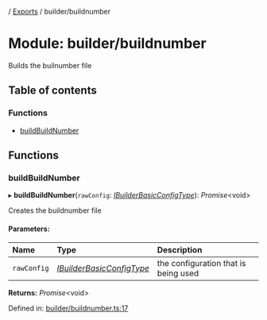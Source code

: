 [](../README.md) / [Exports](../modules.md) / builder/buildnumber

# Module: builder/buildnumber

Builds the builnumber file

## Table of contents

### Functions

- [buildBuildNumber](builder_buildnumber.md#buildbuildnumber)

## Functions

### buildBuildNumber

▸ **buildBuildNumber**(`rawConfig`: [*IBuilderBasicConfigType*](../interfaces/builder_config.ibuilderbasicconfigtype.md)): *Promise*<void\>

Creates the buildnumber file

#### Parameters:

Name | Type | Description |
:------ | :------ | :------ |
`rawConfig` | [*IBuilderBasicConfigType*](../interfaces/builder_config.ibuilderbasicconfigtype.md) | the configuration that is being used    |

**Returns:** *Promise*<void\>

Defined in: [builder/buildnumber.ts:17](https://github.com/onzag/itemize/blob/11a98dec/builder/buildnumber.ts#L17)
